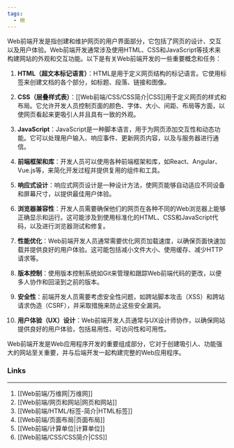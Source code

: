 ```yaml
---
tags:
  - 根
---
```

Web前端开发是指创建和维护网页的用户界面部分，它包括了网页的设计、交互以及用户体验。Web前端开发通常涉及使用HTML、CSS和JavaScript等技术来构建网站的外观和交互功能。以下是有关Web前端开发的一些重要概念和任务：

1. **HTML（超文本标记语言）**：HTML是用于定义网页结构的标记语言。它使用标签来创建文档的各个部分，如标题、段落、链接和图像。

2. **CSS（层叠样式表）**：[[Web前端/CSS/CSS简介|CSS]]用于定义网页的样式和布局。它允许开发人员控制页面的颜色、字体、大小、间距、布局等方面，以使网页看起来更吸引人并且具有一致的外观。

3. **JavaScript**：JavaScript是一种脚本语言，用于为网页添加交互性和动态功能。它可以处理用户输入、响应事件、更新网页内容，以及与服务器进行通信。

4. **前端框架和库**：开发人员可以使用各种前端框架和库，如React、Angular、Vue.js等，来简化开发过程并提供复用的组件和工具。

5. **响应式设计**：响应式网页设计是一种设计方法，使网页能够自动适应不同设备和屏幕尺寸，以提供最佳用户体验。

6. **浏览器兼容性**：开发人员需要确保他们的网页在各种不同的Web浏览器上能够正确显示和运行。这可能涉及到使用标准化的HTML、CSS和JavaScript代码，以及进行浏览器测试和修复。

7. **性能优化**：Web前端开发人员通常需要优化网页加载速度，以确保页面快速加载并提供良好的用户体验。这可能包括减小文件大小、使用缓存、减少HTTP请求等。

8. **版本控制**：使用版本控制系统如Git来管理和跟踪Web前端代码的更改，以便多人协作和回滚到之前的版本。

9. **安全性**：前端开发人员需要考虑安全性问题，如跨站脚本攻击（XSS）和跨站请求伪造（CSRF），并采取措施来防止这些安全漏洞。

10. **用户体验（UX）设计**：Web前端开发人员通常与UX设计师协作，以确保网站提供良好的用户体验，包括易用性、可访问性和可用性。

Web前端开发是Web应用程序开发的重要组成部分，它对于创建吸引人、功能强大的网站至关重要，并与后端开发一起构建完整的Web应用程序。
### Links
---
1. [[Web前端/万维网|万维网]]
2. [[Web前端/网页和网站|网页和网站]]
3. [[Web前端/HTML/标签-简介|HTML标签]]
4. [[Web前端/页面布局|页面布局]]
5. [[Web前端/计算单位|计算单位]]
6. [[Web前端/CSS/CSS简介|CSS]]
